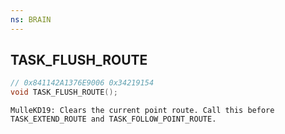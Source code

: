 ```yaml
---
ns: BRAIN
---
```

## TASK_FLUSH_ROUTE

```c
// 0x841142A1376E9006 0x34219154
void TASK_FLUSH_ROUTE();
```

```
MulleKD19: Clears the current point route. Call this before TASK_EXTEND_ROUTE and TASK_FOLLOW_POINT_ROUTE.  
```

